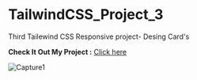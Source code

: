 # TailwindCSS_Project_3

Third Tailewind CSS Responsive project- Desing Card's

**Check It Out My Project :** [Click here](https://tailwindcss-project-3.netlify.app)

![Capture1](https://github.com/SanketP100/TailwindCSS_Project_3/assets/153346394/22a3a86f-f9d5-41d6-81f1-1f225a3306be)
